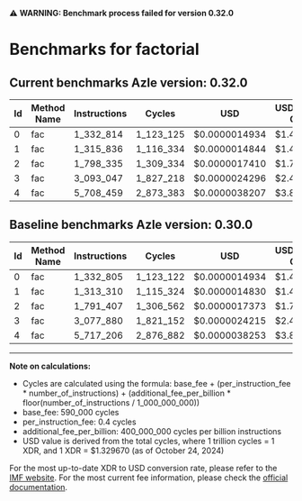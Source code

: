 ⚠️ **WARNING: Benchmark process failed for version 0.32.0**

# Benchmarks for factorial

## Current benchmarks Azle version: 0.32.0

| Id  | Method Name | Instructions | Cycles    | USD           | USD/Million Calls | Change                            |
| --- | ----------- | ------------ | --------- | ------------- | ----------------- | --------------------------------- |
| 0   | fac         | 1_332_814    | 1_123_125 | $0.0000014934 | $1.49             | <font color="red">+9</font>       |
| 1   | fac         | 1_315_836    | 1_116_334 | $0.0000014844 | $1.48             | <font color="red">+2_526</font>   |
| 2   | fac         | 1_798_335    | 1_309_334 | $0.0000017410 | $1.74             | <font color="red">+6_928</font>   |
| 3   | fac         | 3_093_047    | 1_827_218 | $0.0000024296 | $2.42             | <font color="red">+15_167</font>  |
| 4   | fac         | 5_708_459    | 2_873_383 | $0.0000038207 | $3.82             | <font color="green">-8_747</font> |

## Baseline benchmarks Azle version: 0.30.0

| Id  | Method Name | Instructions | Cycles    | USD           | USD/Million Calls |
| --- | ----------- | ------------ | --------- | ------------- | ----------------- |
| 0   | fac         | 1_332_805    | 1_123_122 | $0.0000014934 | $1.49             |
| 1   | fac         | 1_313_310    | 1_115_324 | $0.0000014830 | $1.48             |
| 2   | fac         | 1_791_407    | 1_306_562 | $0.0000017373 | $1.73             |
| 3   | fac         | 3_077_880    | 1_821_152 | $0.0000024215 | $2.42             |
| 4   | fac         | 5_717_206    | 2_876_882 | $0.0000038253 | $3.82             |

---

**Note on calculations:**

- Cycles are calculated using the formula: base_fee + (per_instruction_fee \* number_of_instructions) + (additional_fee_per_billion \* floor(number_of_instructions / 1_000_000_000))
- base_fee: 590_000 cycles
- per_instruction_fee: 0.4 cycles
- additional_fee_per_billion: 400_000_000 cycles per billion instructions
- USD value is derived from the total cycles, where 1 trillion cycles = 1 XDR, and 1 XDR = $1.329670 (as of October 24, 2024)

For the most up-to-date XDR to USD conversion rate, please refer to the [IMF website](https://www.imf.org/external/np/fin/data/rms_sdrv.aspx).
For the most current fee information, please check the [official documentation](https://internetcomputer.org/docs/current/developer-docs/gas-cost#execution).
